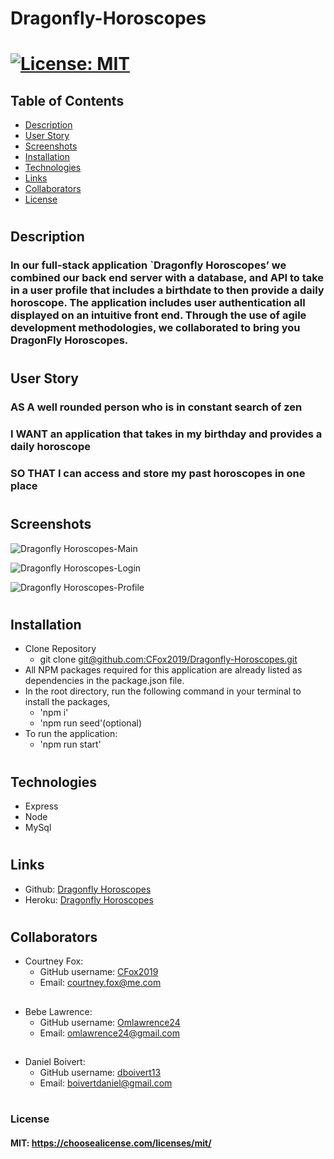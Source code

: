
# Dragonfly-Horoscopes
# [![License: MIT](https://img.shields.io/badge/License-MIT-yellow.svg)](https://opensource.org/licenses/MIT)
## Table of Contents
* [Description](#description)
* [User Story](#userStory)
* [Screenshots](#screenshots)
* [Installation](#installation)
* [Technologies](#technologies)
* [Links](#links)
* [Collaborators](#collaborators)
* [License](#License)

#
## Description
### In our full-stack application `Dragonfly Horoscopes’ we combined  our back end server with a database, and API to take in a user profile that includes a birthdate to then provide a daily horoscope.  The application includes user authentication all displayed on an intuitive front end. Through the use of agile development methodologies, we collaborated to bring you DragonFly Horoscopes.


#
## User Story
### AS A well rounded person who is in constant search of zen
### I WANT an application that takes in my birthday and provides a daily horoscope
### SO THAT I can access and store my past horoscopes in one place  



#

## Screenshots
![Dragonfly Horoscopes-Main](public/assets/dragonflyHoroscopes.png)

![Dragonfly Horoscopes-Login](public/assets/dragonflyHoroscopesLogin.png)

![Dragonfly Horoscopes-Profile](public/assets/dragonflyHoroscopesProfile.png)

#
## Installation
* Clone Repository
  * git clone [git@github.com:CFox2019/Dragonfly-Horoscopes.git](git@github.com:CFox2019/Dragonfly-Horoscopes.git)
* All NPM packages required for this application are already listed as dependencies in the package.json file.
* In the root directory, run the following command in your terminal to install the packages,
   * 'npm i'
   * 'npm run seed'(optional)
* To run the application:
   * 'npm run start'

#
## Technologies
* Express
* Node
* MySql

#
## Links

* Github: [Dragonfly Horoscopes](https://github.com/CFox2019/)
* Heroku: [Dragonfly Horoscopes](https://dragonfly-horoscopes.herokuapp.com/)

#
## Collaborators
* Courtney Fox:
  * GitHub username: [CFox2019](https://github.com/CFox2019)
  * Email: [courtney.fox@me.com](courtney.fox@me.com)  
##

* Bebe Lawrence: 
  * GitHub username: [Omlawrence24](https://github.com/Omlawrence24)
  * Email: [omlawrence24@gmail.com](omlawrence24@gmail.com)

##
* Daniel Boivert: 
  * GitHub username: [dboivert13](https://github.com/dboivert13])
  * Email: [boivertdaniel@gmail.com](boivertdaniel@gmail.com)

#
### License
#### MIT: https://choosealicense.com/licenses/mit/
